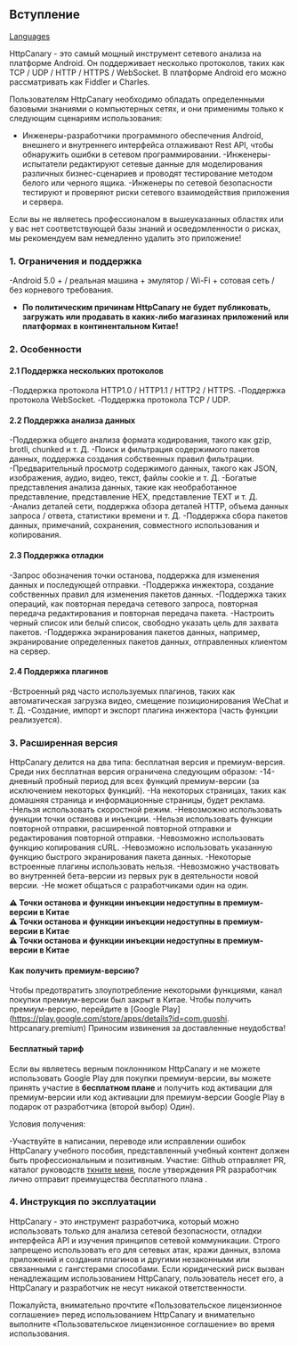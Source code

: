 ## Вступление

[Languages](https://httpcanary.com/tutorials)

HttpCanary - это самый мощный инструмент сетевого анализа на платформе Android. Он поддерживает несколько протоколов, таких как TCP / UDP / HTTP / HTTPS / WebSocket. В платформе Android его можно рассматривать как Fiddler и Charles.

Пользователям HttpCanary необходимо обладать определенными базовыми знаниями о компьютерных сетях, и они применимы только к следующим сценариям использования:

- Инженеры-разработчики программного обеспечения Android, внешнего и внутреннего интерфейса отлаживают Rest API, чтобы обнаружить ошибки в сетевом программировании.
  -Инженеры-испытатели редактируют сетевые данные для моделирования различных бизнес-сценариев и проводят тестирование методом белого или черного ящика.
  -Инженеры по сетевой безопасности тестируют и проверяют риски сетевого взаимодействия приложения и сервера.

Если вы не являетесь профессионалом в вышеуказанных областях или у вас нет соответствующей базы знаний и осведомленности о рисках, мы рекомендуем вам немедленно удалить это приложение!

### 1. Ограничения и поддержка

-Android 5.0 + / реальная машина + эмулятор / Wi-Fi + сотовая сеть / без корневого требования.

- **По политическим причинам HttpCanary не будет публиковать, загружать или продавать в каких-либо магазинах приложений или платформах в континентальном Китае!**

### 2. Особенности

#### 2.1 Поддержка нескольких протоколов

-Поддержка протокола HTTP1.0 / HTTP1.1 / HTTP2 / HTTPS.
-Поддержка протокола WebSocket.
-Поддержка протокола TCP / UDP.

#### 2.2 Поддержка анализа данных

-Поддержка общего анализа формата кодирования, такого как gzip, brotli, chunked и т. Д.
-Поиск и фильтрация содержимого пакетов данных, поддержка создания собственных правил фильтрации.
-Предварительный просмотр содержимого данных, такого как JSON, изображения, аудио, видео, текст, файлы cookie и т. Д.
-Богатые представления анализа данных, такие как необработанное представление, представление HEX, представление TEXT и т. Д.
-Анализ деталей сети, поддержка обзора деталей HTTP, объема данных запроса / ответа, статистики времени и т. Д.
-Поддержка сбора пакетов данных, примечаний, сохранения, совместного использования и копирования.

#### 2.3 Поддержка отладки

-Запрос обозначения точки останова, поддержка для изменения данных и последующей отправки.
-Поддержка инжектора, создание собственных правил для изменения пакетов данных.
-Поддержка таких операций, как повторная передача сетевого запроса, повторная передача редактирования и повторная передача пакета.
-Настроить черный список или белый список, свободно указать цель для захвата пакетов.
-Поддержка экранирования пакетов данных, например, экранирование определенных пакетов данных, отправленных клиентом на сервер.

#### 2.4 Поддержка плагинов

-Встроенный ряд часто используемых плагинов, таких как автоматическая загрузка видео, смещение позиционирования WeChat и т. Д.
-Создание, импорт и экспорт плагина инжектора (часть функции реализуется).

### 3. Расширенная версия

HttpCanary делится на два типа: бесплатная версия и премиум-версия. Среди них бесплатная версия ограничена следующим образом:
-14-дневный пробный период для всех функций премиум-версии (за исключением некоторых функций).
-На некоторых страницах, таких как домашняя страница и информационные страницы, будет реклама.
-Нельзя использовать скоростной режим.
-Невозможно использовать функции точки останова и инъекции.
-Нельзя использовать функции повторной отправки, расширенной повторной отправки и редактирования повторной отправки.
-Невозможно использовать функцию копирования cURL.
-Невозможно использовать указанную функцию быстрого экранирования пакета данных.
-Некоторые встроенные плагины использовать нельзя.
-Невозможно участвовать во внутренней бета-версии из первых рук в деятельности новой версии.
-Не может общаться с разработчиками один на один.

**⚠️ Точки останова и функции инъекции недоступны в премиум-версии в Китае** <br>
**⚠️ Точки останова и функции инъекции недоступны в премиум-версии в Китае** <br>
**⚠️ Точки останова и функции инъекции недоступны в премиум-версии в Китае** <br>

#### Как получить премиум-версию?

Чтобы предотвратить злоупотребление некоторыми функциями, канал покупки премиум-версии был закрыт в Китае. Чтобы получить премиум-версию, перейдите в [Google Play](https://play.google.com/store/apps/details?id=com.guoshi. httpcanary.premium)  Приносим извинения за доставленные неудобства!

#### Бесплатный тариф

Если вы являетесь верным поклонником HttpCanary и не можете использовать Google Play для покупки премиум-версии, вы можете принять участие в **бесплатном плане** и получить код активации для премиум-версии или код активации для премиум-версии Google Play в подарок от разработчика (второй выбор) Один).

Условия получения:

-Участвуйте в написании, переводе или исправлении ошибок HttpCanary учебного пособия, представленный учебный контент должен быть профессиональным и позитивным. Участие: Github отправляет PR, каталог руководств [ткните меня](https://github.com/MegatronKing/HttpCanary/tree/master/tutorials), после утверждения PR разработчик лично отправит преимущества бесплатного плана .


### 4. Инструкция по эксплуатации

HttpCanary - это инструмент разработчика, который можно использовать только для анализа сетевой безопасности, отладки интерфейса API и изучения принципов сетевой коммуникации. Строго запрещено использовать его для сетевых атак, кражи данных, взлома приложений и создания плагинов и другими незаконными или связанными с гангстерами способами. Если юридический риск вызван ненадлежащим использованием HttpCanary, пользователь несет его, а HttpCanary и разработчик не несут никакой ответственности.

Пожалуйста, внимательно прочтите «Пользовательское лицензионное соглашение» перед использованием HttpCanary и внимательно выполните «Пользовательское лицензионное соглашение» во время использования.
